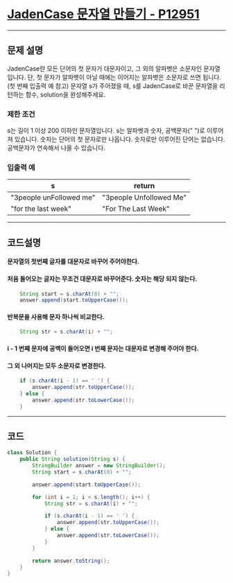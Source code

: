 # [JadenCase 문자열 만들기 - P12951](https://school.programmers.co.kr/learn/courses/30/lessons/12951)

---- 

## 문제 설명

JadenCase란 모든 단어의 첫 문자가 대문자이고, 그 외의 알파벳은 소문자인 문자열입니다. 단, 첫 문자가 알파벳이 아닐 때에는 이어지는 알파벳은 소문자로 쓰면 됩니다. (첫 번째 입출력 예 참고)
문자열 s가 주어졌을 때, s를 JadenCase로 바꾼 문자열을 리턴하는 함수, solution을 완성해주세요.

### 제한 조건

s는 길이 1 이상 200 이하인 문자열입니다.
s는 알파벳과 숫자, 공백문자(" ")로 이루어져 있습니다.
숫자는 단어의 첫 문자로만 나옵니다.
숫자로만 이루어진 단어는 없습니다.
공백문자가 연속해서 나올 수 있습니다.

### 입출력 예

| s                       | return                  |
|-------------------------|-------------------------|
| "3people unFollowed me" | "3people Unfollowed Me" |
| "for the last week"     | "For The Last Week"     |

----

## 코드설명

#### 문자열의 첫번째 글자를 대문자로 바꾸어 주어야한다.

#### 처음 들어오는 글자는 무조건 대문자로 바꾸어준다. 숫자는 해당 되지 않는다.

```` java
    String start = s.charAt(0) + "";
    answer.append(start.toUpperCase());
````

#### 반복문을 사용해 문자 하나씩 비교한다.
```` java
    String str = s.charAt(i) + "";
````

#### i - 1 번째 문자에 공백이 들어오면 i 번째 문자는 대문자로 변경해 주어야 한다.

#### 그 외 나머지는 모두 소문자로 변경한다.
```` java
    if (s.charAt(i - 1) == ' ') {
        answer.append(str.toUpperCase());
    } else {
        answer.append(str.toLowerCase());
    }
````

----

## 코드

```` java
class Solution {
    public String solution(String s) {
        StringBuilder answer = new StringBuilder();
        String start = s.charAt(0) + "";

        answer.append(start.toUpperCase());

        for (int i = 1; i < s.length(); i++) {
            String str = s.charAt(i) + "";

            if (s.charAt(i - 1) == ' ') {
                answer.append(str.toUpperCase());
            } else {
                answer.append(str.toLowerCase());
            }
        }

        return answer.toString();
    }
}
````